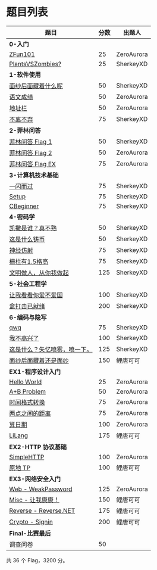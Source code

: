 # 题目列表

| 题目                                                                                                                                                         | 分数 | 出题人     |
| ------------------------------------------------------------------------------------------------------------------------------------------------------------ | ---- | ---------- |
| **0-入门**                                                                                                                                                   |      |            |
| [ZFun101](/Tutorial/ZFun101/)                                                                                                                                | 25   | ZeroAurora |
| [PlantsVSZombies? ](/Tutorial/PlantsVSZomies%EF%BC%9F/)                                                                                                      | 25   | SherkeyXD  |
| **1-软件使用**                                                                                                                                               |      |            |
| [面纱后面藏着什么呢](/SoftwareUsage/%E9%9D%A2%E7%BA%B1%E5%90%8E%E9%9D%A2%E8%97%8F%E7%9D%80%E4%BB%80%E4%B9%88%E5%91%A2/)                                      | 50   | SherkeyXD  |
| [语文成绩](/SoftwareUsage/SimpleExcel/)                                                                                                                      | 50   | ZeroAurora |
| [地址栏](/SoftwareUsage/%E5%9C%B0%E5%9D%80%E6%A0%8F/)                                                                                                        | 50   | ZeroAurora |
| [不离不弃](/SoftwareUsage/%E4%B8%8D%E7%A6%BB%E4%B8%8D%E5%BC%83/)                                                                                             | 75   | SherkeyXD  |
| **2-菲林问答**                                                                                                                                               |      |            |
| [菲林问答 Flag 1](/Basic/%E8%8F%B2%E6%9E%97%E9%97%AE%E7%AD%94/)                                                                                              | 50   | SherkeyXD  |
| [菲林问答 Flag 2](/Basic/%E8%8F%B2%E6%9E%97%E9%97%AE%E7%AD%94/)                                                                                              | 50   | ZeroAurora |
| [菲林问答 Flag EX](/Basic/%E8%8F%B2%E6%9E%97%E9%97%AE%E7%AD%94/)                                                                                             | 75   | ZeroAurora |
| **3-计算机技术基础**                                                                                                                                         |      |            |
| [一闪而过](/Basic/%E4%B8%80%E9%97%AA%E8%80%8C%E8%BF%87/)                                                                                                     | 75   | SherkeyXD  |
| [Setup](/Basic/Setup/)                                                                                                                                       | 75   | SherkeyXD  |
| [CBeginner](/Basic/CBeginner/)                                                                                                                               | 75   | SherkeyXD  |
| **4-密码学**                                                                                                                                                 |      |            |
| [凯撒是谁？真不熟](/Crypto/%E5%87%AF%E6%92%92%E6%98%AF%E8%B0%81%EF%BC%9F%E7%9C%9F%E4%B8%8D%E7%86%9F/)                                                        | 50   | SherkeyXD  |
| [这是什么铸币](/Crypto/%E8%BF%99%E6%98%AF%E4%BB%80%E4%B9%88%E9%93%B8%E5%B8%81/)                                                                              | 50   | SherkeyXD  |
| [神经仿射](/Crypto/%E7%A5%9E%E7%BB%8F%E4%BB%BF%E5%B0%84/)                                                                                                    | 75   | SherkeyXD  |
| [栅栏有1.5格高](/Crypto/%E6%A0%85%E6%A0%8F%E6%9C%891.5%E6%A0%BC%E9%AB%98/)                                                                                   | 75   | SherkeyXD  |
| [文明做人，从你我做起](/Crypto/%E6%96%87%E6%98%8E%E5%81%9A%E4%BA%BA%EF%BC%8C%E4%BB%8E%E4%BD%A0%E6%88%91%E5%81%9A%E8%B5%B7/)                                  | 125  | SherkeyXD  |
| **5-社会工程学**                                                                                                                                             |      |            |
| [让我看看你爱不爱国](/Misc/%E8%AE%A9%E6%88%91%E7%9C%8B%E7%9C%8B%E4%BD%A0%E7%88%B1%E4%B8%8D%E7%88%B1%E5%9B%BD/)                                               | 100  | SherkeyXD  |
| [盒打击已就绪](/Misc/%E7%9B%92%E6%89%93%E5%87%BB%E5%B7%B2%E5%B0%B1%E7%BB%AA/)                                                                                | 200  | SherkeyXD  |
| **6-编码与隐写**                                                                                                                                             |      |            |
| [qwq](/Misc/qwq/)                                                                                                                                            | 75   | SherkeyXD  |
| [我不高兴了](/Misc/%E6%88%91%E4%B8%8D%E9%AB%98%E5%85%B4%E4%BA%86/)                                                                                           | 100  | SherkeyXD  |
| [这是什么？失忆喷雾，喷一下。](/Misc/%E8%BF%99%E6%98%AF%E4%BB%80%E4%B9%88%EF%BC%9F%E5%A4%B1%E5%BF%86%E5%96%B7%E9%9B%BE%EF%BC%8C%E5%96%B7%E4%B8%80%E4%B8%8B/) | 125  | SherkeyXD  |
| [面纱后面藏着还是面纱](/Misc/%E9%9D%A2%E7%BA%B1%E5%90%8E%E9%9D%A2%E8%97%8F%E7%9D%80%E8%BF%98%E6%98%AF%E9%9D%A2%E7%BA%B1/)                                    | 150  | 鲤唐可可   |
| **EX1-程序设计入门**                                                                                                                                         |      |            |
| [Hello World](/Programming/FlagJudge/1-Hello_World/)                                                                                                         | 25   | ZeroAurora |
| [A+B Problem](/Programming/FlagJudge/2-A_Plus_B/)                                                                                                            | 50   | ZeroAurora |
| [时间格式转换](/Programming/FlagJudge/3-Time_Conversion/)                                                                                                    | 75   | ZeroAurora |
| [两点之间的距离](/Programming/FlagJudge/4-Distance/)                                                                                                         | 75   | ZeroAurora |
| [算日期](/Programming/FlagJudge/5-Day_of_Year/)                                                                                                              | 100  | ZeroAurora |
| [LiLang](/Programming/LiLang/)                                                                                                                               | 175  | 鲤唐可可   |
| **EX2-HTTP 协议基础**                                                                                                                                        |      |            |
| [SimpleHTTP](/Web/SimpleHTTP/)                                                                                                                               | 100  | ZeroAurora |
| [原地 TP](/Web/%E5%8E%9F%E5%9C%B0TP/)                                                                                                                        | 100  | 鲤唐可可   |
| **EX3-网络安全入门**                                                                                                                                         |      |            |
| [Web - WeakPassword](/Web/WeakPassword/)                                                                                                                     | 125  | ZeroAurora |
| [Misc - 让我康康！ ](/Misc/%E8%AE%A9%E6%88%91%E5%BA%B7%E5%BA%B7%EF%BC%81/)                                                                                   | 150  | 鲤唐可可   |
| [Reverse - Reverse.NET](/Reverse/reverse.net/)                                                                                                               | 175  | 鲤唐可可   |
| [Crypto - Signin](/Crypto/signin/)                                                                                                                           | 200  | 鲤唐可可   |
| **Final-比赛最后**                                                                                                                                           |      |            |
| 调查问卷                                                                                                                                                     | 50   |            |

共 36 个 Flag，3200 分。

